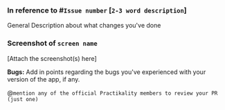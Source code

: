 ### In reference to #`Issue number` [`2-3 word description`]
General Description about what changes you've done

### Screenshot of `screen name`
[Attach the screenshot(s) here]

**Bugs:**
Add in points regarding the bugs you've experienced with your version of the app, if any.

@`mention any of the official Practikality members to review your PR (just one)`

